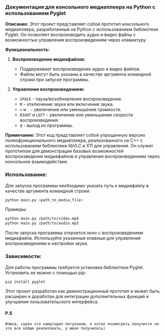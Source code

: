 ### Документация для консольного медиаплеера на Python с использованием Pyglet

**Описание:**
Этот проект представляет собой прототип консольного медиаплеера, разработанный на Python с использованием библиотеки Pyglet. Он позволяет воспроизводить аудио и видео файлы с возможностью управления воспроизведением через клавиатуру.

**Функциональность:**
1. **Воспроизведение медиафайлов:**
   - Поддерживает воспроизведение аудио и видео файлов.
   - Файлы могут быть указаны в качестве аргумента командной строки при запуске программы.

2. **Управление воспроизведением:**
   - `SPACE` - пауза/возобновление воспроизведения.
   - `M` - отключение звука или включение звука.
   - `=` и `-` - увеличение или уменьшение громкости.
   - `RIGHT` и `LEFT` - увеличение или уменьшение скорости воспроизведения.
   - `Q` - выход из программы.

**Примечание:**
Этот код представляет собой упрощенную версию полнофункционального медиаплеера, реализованного на C++ с использованием библиотеки libVLC и X11 для управления. Он служит прототипом для демонстрации базовых возможностей воспроизведения медиафайлов и управления воспроизведением через консольное взаимодействие.

### Использование:
Для запуска программы необходимо указать путь к медиафайлу в качестве аргумента командной строки:

```bash
python main.py <path_to_media_file>
```

Примеры:
```bash
python main.py /path/to/video.mp4
python main.py /path/to/audio.mp3
```

После запуска программы откроется окно с воспроизведением медиафайла. Используйте указанные клавиши для управления воспроизведением и настройки звука.

### Зависимости:
Для работы программы требуется установка библиотеки Pyglet. Установить ее можно с помощью pip:

```bash
pip install pyglet
```

Этот проект разработан как демонстрационный прототип и может быть расширен и доработан для интеграции дополнительных функций и улучшения пользовательского интерфейса.
#### P.S
    Илюха, сорян что намусорил питухоном, я хотел посмотреть получится ли это все вобще реализовать, у меня получилось)